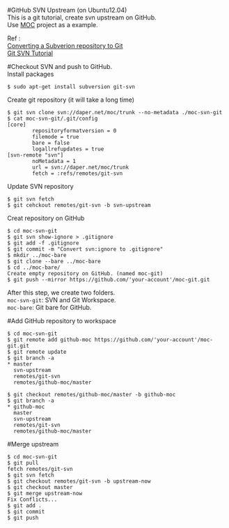 #GitHub SVN Upstream (on Ubuntu12.04)  
This is a git tutorial, create svn upstream on GitHub.  
Use [MOC](http://moc.daper.net/) project as a example.  
  

Ref :  
[Converting a Subverion repository to Git](http://john.albin.net/git/convert-subversion-to-git)  
[Git SVN Tutorial](http://trac.parrot.org/parrot/wiki/git-svn-tutorial)  


#Checkout SVN and push to GitHub.    
Install packages  

    $ sudo apt-get install subversion git-svn

Create git repository (it will take a long time)  

```
$ git svn clone svn://daper.net/moc/trunk --no-metadata ./moc-svn-git  
$ cat moc-svn-git/.git/config  
[core]
        repositoryformatversion = 0
        filemode = true
        bare = false
        logallrefupdates = true
[svn-remote "svn"]
        noMetadata = 1
        url = svn://daper.net/moc/trunk
        fetch = :refs/remotes/git-svn
```

Update SVN repository  

```
$ git svn fetch
$ git cehckout remotes/git-svn -b svn-upstream  
```

Creat repository on GitHub  

```
$ cd moc-svn-git  
$ git svn show-ignore > .gitignore  
$ git add -f .gitignore  
$ git commit -m "Convert svn:ignore to .gitignore"  
$ mkdir ../moc-bare  
$ git clone --bare ../moc-bare  
$ cd ../moc-bare/
Create empty repository on GitHub. (named moc-git)  
$ git push --mirror https://github.com/'your-account'/moc-git.git  

```  

After this step, we create two folders.  
`moc-svn-git`: SVN and Git Workspace.  
`moc-bare`: Git bare for GitHub.  

#Add GitHub repository to workspace  

```
$ cd moc-svn-git  
$ git remote add github-moc https://github.com/'your-account'/moc-git.git  
$ git remote update  
$ git branch -a
* master
  svn-upstream
  remotes/git-svn
  remotes/github-moc/master  

$ git checkout remotes/github-moc/master -b github-moc
$ git branch -a
* github-moc
  master
  svn-upstream
  remotes/git-svn
  remotes/github-moc/master

```    

#Merge upstream  

```
$ cd moc-svn-git
$ git pull 
fetch remotes/git-svn
$ git svn fetch
$ git checkout remotes/git-svn -b upstream-now
$ git checkout master
$ git merge upstream-now
Fix Conflicts...
$ git add .
$ git commit
$ git push
```
